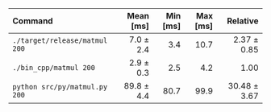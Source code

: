 | Command | Mean [ms] | Min [ms] | Max [ms] | Relative |
|:---|---:|---:|---:|---:|
| `./target/release/matmul 200` | 7.0 ± 2.4 | 3.4 | 10.7 | 2.37 ± 0.85 |
| `./bin_cpp/matmul 200` | 2.9 ± 0.3 | 2.5 | 4.2 | 1.00 |
| `python src/py/matmul.py 200` | 89.8 ± 4.4 | 80.7 | 99.9 | 30.48 ± 3.67 |
